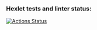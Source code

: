 ### Hexlet tests and linter status:
[![Actions Status](https://github.com/NastasiyaT/java-project-99/actions/workflows/hexlet-check.yml/badge.svg)](https://github.com/NastasiyaT/java-project-99/actions)